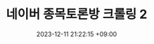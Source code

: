 ---
title: 네이버 종목토론방 크롤링 2
date: 2023-12-11 21:22:15 +09:00
categories: [BS4, Beautiful soup, 크롤링, 성공]
tags: [Beautiful soup, BS4, crawling]
pin: true
---